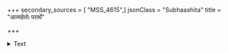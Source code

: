 +++
secondary_sources = [ "MSS_4615",]
jsonClass = "Subhaashita"
title = "आत्महेतोः परार्थे"

+++

<details><summary>Text</summary>

आत्महेतोः परार्थे वा नर्महास्याश्रयात् तथा।  
ये मृषा न वदन्तीह ते नराः स्वर्गगामिनः॥
</details>
